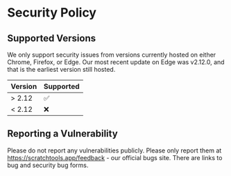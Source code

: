 # Security Policy

## Supported Versions

We only support security issues from versions currently hosted on either Chrome, Firefox, or Edge. Our most recent update on Edge was v2.12.0, and that is the earliest version still hosted.

| Version | Supported          |
| ------- | ------------------ |
| > 2.12  | :white_check_mark: |
| < 2.12  | :x:                |

## Reporting a Vulnerability

Please do not report any vulnerabilities publicly. Please only report them at https://scratchtools.app/feedback - our official bugs site. There are links to bug and security bug forms.
